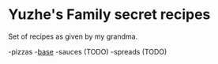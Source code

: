 # Yuzhe's Family secret recipes


Set of recipes as given by my grandma.

-pizzas
 -[base](./pizzas/base.md)
-sauces (TODO)
-spreads (TODO)
